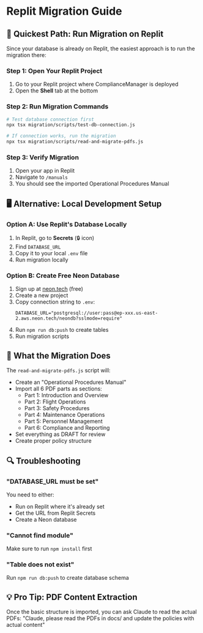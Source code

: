 # Replit Migration Guide

## 🚀 Quickest Path: Run Migration on Replit

Since your database is already on Replit, the easiest approach is to run the migration there:

### Step 1: Open Your Replit Project
1. Go to your Replit project where ComplianceManager is deployed
2. Open the **Shell** tab at the bottom

### Step 2: Run Migration Commands
```bash
# Test database connection first
npx tsx migration/scripts/test-db-connection.js

# If connection works, run the migration
npx tsx migration/scripts/read-and-migrate-pdfs.js
```

### Step 3: Verify Migration
1. Open your app in Replit
2. Navigate to `/manuals`
3. You should see the imported Operational Procedures Manual

## 🖥️ Alternative: Local Development Setup

### Option A: Use Replit's Database Locally
1. In Replit, go to **Secrets** (🔒 icon)
2. Find `DATABASE_URL`
3. Copy it to your local `.env` file
4. Run migration locally

### Option B: Create Free Neon Database
1. Sign up at [neon.tech](https://neon.tech) (free)
2. Create a new project
3. Copy connection string to `.env`:
   ```
   DATABASE_URL="postgresql://user:pass@ep-xxx.us-east-2.aws.neon.tech/neondb?sslmode=require"
   ```
4. Run `npm run db:push` to create tables
5. Run migration scripts

## 📝 What the Migration Does

The `read-and-migrate-pdfs.js` script will:
- Create an "Operational Procedures Manual"
- Import all 6 PDF parts as sections:
  - Part 1: Introduction and Overview
  - Part 2: Flight Operations
  - Part 3: Safety Procedures
  - Part 4: Maintenance Operations
  - Part 5: Personnel Management
  - Part 6: Compliance and Reporting
- Set everything as DRAFT for review
- Create proper policy structure

## 🔍 Troubleshooting

### "DATABASE_URL must be set"
You need to either:
- Run on Replit where it's already set
- Get the URL from Replit Secrets
- Create a Neon database

### "Cannot find module"
Make sure to run `npm install` first

### "Table does not exist"
Run `npm run db:push` to create database schema

## 💡 Pro Tip: PDF Content Extraction

Once the basic structure is imported, you can ask Claude to read the actual PDFs:
"Claude, please read the PDFs in docs/ and update the policies with actual content"